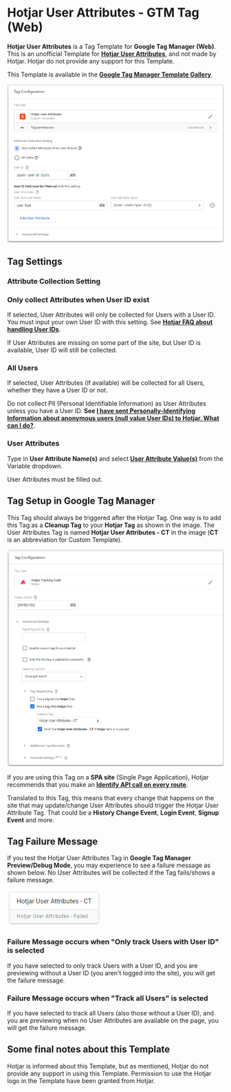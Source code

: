 # Hotjar User Attributes - GTM Tag (Web)
**Hotjar User Attributes** is a Tag Template for **Google Tag Manager (Web)**. This is an unofficial Template for [**Hotjar User Attributes**](https://help.hotjar.com/hc/en-us/articles/4402892526487-What-are-User-Attributes-), and not made by Hotjar. Hotjar do not  provide any support for this Template.

This Template is available in the [**Google Tag Manager Template Gallery**](https://tagmanager.google.com/gallery/#/owners/gtm-templates-knowit-experience/templates/gtm-hotjar-user-attributes).

![Hotjar User Attributes Tag](https://github.com/gtm-templates-knowit-experience/gtm-hotjar-user-attributes/blob/main/images/hotjar-user-attributes-tag.png)

## Tag Settings
### Attribute Collection Setting
### Only collect Attributes when User ID exist
If selected, User Attributes will only be collected for Users with a User ID. You must input your own User ID with this setting. See [**Hotjar FAQ about handling User IDs**](https://help.hotjar.com/hc/en-us/articles/360033640653-Identify-API-Reference#handling-user-ids).

If User Attributes are missing on some part of the site, but User ID is available, User ID will still be collected.

### All Users
If selected, User Attributes (if available) will be collected for all Users, whether they have a User ID or not.

Do not collect PII (Personal Identifiable Information) as User Attributes unless you have a User ID. **See [I have sent Personally-Identifying Information about anonymous users (null value User IDs) to Hotjar. What can I do?](https://help.hotjar.com/hc/en-us/articles/360061197694-User-Attributes-FAQs#sent_pii)**.

### User Attributes
Type in **User Attribute Name(s)** and select [**User Attribute Value(s)**](https://help.hotjar.com/hc/en-us/articles/360033640653#user-attribute-values) from the Variable dropdown.

User Attributes must be filled out.

## Tag Setup in Google Tag Manager
This Tag should always be triggered after the Hotjar Tag. One way is to add this Tag as a **Cleanup Tag** to your **Hotjar Tag** as shown in the image. The User Attributes Tag is named **Hotjar User Attributes - CT** in the image (**CT** is an abbreviation for Custom Template).

![Hotjar Tag with Hotjar User Attributes Tag as Cleanup Tag](https://github.com/gtm-templates-knowit-experience/gtm-hotjar-user-attributes/blob/main/images/hotjar-tag-with-hotjar-user-attributes-cleanup-tag.png)

If you are using this Tag on a **SPA site** (Single Page Application), Hotjar recommends that you make an [**Identify API call on every route**](https://help.hotjar.com/hc/en-us/articles/360061197694-User-Attributes-FAQs#FAQ_3).

Translated to this Tag, this means that every change that happens on the site that may update/change User Attributes should trigger the Hotjar User Attribute Tag. That could be a **History Change Event**, **Login Event**, **Signup Event** and more.

## Tag Failure Message
If you test the Hotjar User Attributes Tag in **Google Tag Manager Preview/Debug Mode**, you may experience to see a failure message as shown below. No User Attributes will be collected if the Tag fails/shows a failure message.

![Hotjar User Attributes Tag Failure](https://github.com/gtm-templates-knowit-experience/gtm-hotjar-user-attributes/blob/main/images/hotjar-user-attributes-tag-failed.png)

### Failure Message occurs when "Only track Users with User ID" is selected
If you have selected to only track Users with a User ID, and you are previewing without a User ID (you aren't logged into the site), you will get the failure message.

### Failure Message occurs when "Track all Users" is selected
If you have selected to track all Users (also those without a User ID), and you are previewing when no User Attributes are available on the page, you will get the failure message.

## Some final notes about this Template
Hotjar is informed about this Template, but as mentioned, Hotjar do not  provide any support in using this Template.
Permission to use the Hotjar logo in the Template have been granted from Hotjar.
